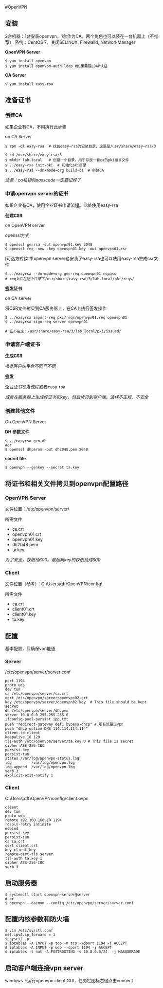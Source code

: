 #OpenVPN

## 安装

2台机器：1台安装openvpn，1台作为CA。两个角色也可以装在一台机器上（不推荐）
系统：CentOS 7，关闭SELINUX, Firewalld, NetworkManager

**OpenVPN Server**

```
$ yum install openvpn
$ yum install openvpn-auth-ldap #如果需要LDAP认证
```

**CA Server**

```
$ yum install easy-rsa
```


## 准备证书

### 创建CA

如果企业有CA，不用执行此步骤

on CA Server
```
$ rpm -ql easy-rsa  # 找到easy-rsa的安装目录，这里是/usr/share/easy-rsa/3

$ cd /usr/share/easy-rsa/3
$ mkdir lab.local   # 创建一个目录，用于存放一套ca的pki相关文件
$ ../easy-rsa init-pki  # 初始化pki目录
$ ../easy-rsa --dn-mode=org build-ca  # 创建CA
```

*注意：ca私钥的passcode一定要记好了*

### 申请openvpn server的证书

如果企业有CA，使用企业证书申请流程。此处使用easy-rsa

**创建CSR**

on OpenVPN server

openssl方式

```
$ openssl genrsa -out openvpn01.key 2048
$ openssl req -new -key openvpn01.key -out openvpn01.csr
```

[可选方式]如果openvpn server也安装了easy-rsa也可以使用easy-rsa生成csr文件
```
$ ../easyrsa --dn-mode=org gen-req openvpn01 nopass
# req文件在这个目录下/usr/share/easy-rsa/3/lab.local/pki/reqs/
```


**签发证书**

on CA server

将CSR文件拷贝到CA服务器上，在CA上执行签发操作
```
$ ../easyrsa import-req pki/reqs/openvpn01.req openvpn01
$ ../easyrsa sign-req server openvpn01

# 证书在这：/usr/share/easy-rsa/3/lab.local/pki/issued/
```

### 申请客户端证书

**生成CSR**

根据客户端平台不同而不同

**签发**

企业证书签发流程或者easy-rsa

*或者在服务器上生成好证书和key，然后拷贝到客户端。这样不正规、不安全*


### 创建其他文件

On OpenVPN Server

**DH 参数文件**

```
$ ../easyrsa gen-dh
#or
$ openssl dhparam -out dh2048.pem 2048

```

**secret file**

```
$ openvpn --genkey --secret ta.key

```

## 将证书和相关文件拷贝到openvpn配置路径

### OpenVPN Server

文件位置：/etc/openvpn/server/

所需文件

- ca.crt
- openvpn01.crt
- openvpn01.key
- dh2048.pem
- ta.key

*为了安全，权限给600。最起码key的权限给成600*

### Client

文件位置（参考）：C:\Users\qff\OpenVPN\config\

所需文件

- ca.crt
- client01.crt
- client01.key
- ta.key




## 配置

基本配置，只确保vpn能通

### Server

/etc/openvpn/server/server.conf

```
port 1194
proto udp
dev tun
ca /etc/openvpn/server/ca.crt
cert /etc/openvpn/server/openvpn02.crt
key /etc/openvpn/server/openvpn02.key  # This file should be kept secret
dh /etc/openvpn/server/dh.pem
server 10.8.0.0 255.255.255.0
ifconfig-pool-persist ipp.txt
push "redirect-gateway def1 bypass-dhcp" # 所有流量走vpn
push "dhcp-option DNS 114.114.114.114"
client-to-client
keepalive 10 120
tls-auth /etc/openvpn/server/ta.key 0 # This file is secret
cipher AES-256-CBC
persist-key
persist-tun
status /var/log/openvpn-status.log
log         /var/log/openvpn.log
log-append  /var/log/openvpn.log
verb 3
explicit-exit-notify 1
```

### Client

C:\Users\qff\OpenVPN\config\client.ovpn

```
client
dev tun
proto udp
remote 192.168.168.10 1194
resolv-retry infinite
nobind
persist-key
persist-tun
ca ca.crt
cert client.crt
key client.key
remote-cert-tls server
tls-auth ta.key 1
cipher AES-256-CBC
verb 3
```

## 启动服务器

```
$ systemctl start openvpn-server@server
# or
$ openvpn --daemon --config /etc/openvpn/server/server.conf
```

## 配置内核参数和防火墙

```
$ vim /etc/sysctl.conf
net.ipv4.ip_forward = 1
$ sysctl -p
$ iptables -A INPUT -p tcp -m tcp --dport 1194 -j ACCEPT
$ iptables -A INPUT -p udp --dport 1194 -j ACCEPT
$ iptables -t nat -A POSTROUTING -s 10.8.0.0/24  -j MASQUERADE
```

## 启动客户端连接vpn server

windows下运行openvpn client GUI，任务栏图标右键点击connect
